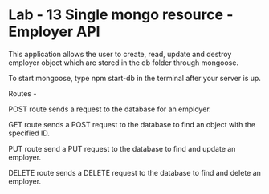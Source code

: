 # Lab - 13 Single mongo resource - Employer API

This application allows the user to create, read, update and destroy employer object which are stored in the db folder through mongoose.

To start mongoose, type npm start-db in the terminal after your server is up.

Routes -

POST route sends a request to the database for an employer.

GET route sends a POST request to the database to find an object with the specified ID.

PUT route send a PUT request to the database to find and update an employer.

DELETE route sends a DELETE request to the database to find and delete an employer.
